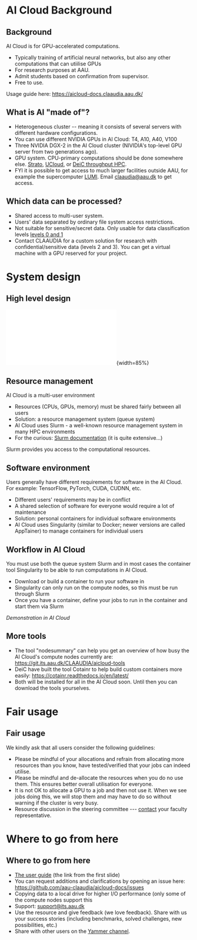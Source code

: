 # AI Cloud Background

## Background

AI Cloud is for GPU-accelerated computations.

- Typically training of artificial neural networks, but also any other
  computations that can utiilise GPUs
- For research purposes at AAU.
- Admit students based on confirmation from supervisor.
- Free to use.

Usage guide here: <https://aicloud-docs.claaudia.aau.dk/>

## What is AI "made of"?

- Heterogeneous cluster -- meaning it consists of several servers with
  different hardware configurations.
- You can use different NVIDIA GPUs in AI Cloud: T4, A10, A40, V100
- Three NVIDIA DGX-2 in the AI Cloud cluster (NIVIDIA's top-level GPU
  server from two generations ago).
- GPU system. CPU-primary computations should be done somewhere
  else. [Strato](https://strato-new.claaudia.aau.dk),
  [UCloud](https://cloud.sdu.dk), or [DeiC throughput
  HPC](https://www.deic.dk/en/Supercomputing/Instructions-and-Guides/How-to-get-access-to-HPC-Type-2).
- FYI it is possible to get access to much larger facilities outside
  AAU, for example the supercomputer
  [LUMI](https://lumi-supercomputer.eu/). Email
  [claaudia@aau.dk](mailto:claaudia@aau.dk) to get access.

## Which data can be processed?

- Shared access to multi-user system.
- Users' data separated by ordinary file system access restrictions.
- Not suitable for sensitive/secret data. Only usable for data
  classification levels [levels 0 and
  1](https://www.security.aau.dk/dataclassification/)
- Contact CLAAUDIA for a custom solution for research with
  confidential/sensitive data (levels 2 and 3). You can get a virtual
  machine with a GPU reserved for your project.

# System design

## High level design

  ![AI Cloud overview](AiCloudOverview.pdf){width=85%}

## Resource management

AI Cloud is a multi-user environment

- Resources (CPUs, GPUs, memory) must be shared fairly between all users
- Solution: a resource management system (queue system)
- AI Cloud uses Slurm - a well-known resource management system in
  many HPC environments
- For the curious: [Slurm
  documentation](https://slurm.schedmd.com/archive/slurm-21.08.8-2/)
  (it is quite extensive...)
  
Slurm provides you access to the computational resources.

## Software environment

Users generally have different requirements for software in the AI
Cloud. For example: TensorFlow, PyTorch, CUDA, CUDNN, etc.

- Different users' requirements may be in conflict
- A shared selection of software for everyone would require a lot of
  maintenance
- Solution: personal containers for individual software environments
- AI Cloud uses Singularity (similar to Docker; newer versions are
  called AppTainer) to manage containers for individual users
  
## Workflow in AI Cloud

You must use both the queue system Slurm and in most cases the
container tool Singularity to be able to run computations in AI Cloud.

- Download or build a container to run your software in
- Singularity can only run on the compute nodes, so this must be run
  through Slurm
- Once you have a container, define your jobs to run in the container
  and start them via Slurm
  
*Demonstration in AI Cloud*

## More tools

- The tool "nodesummary" can help you get an overview of how busy the
  AI Cloud's compute nodes currently are:
  <https://git.its.aau.dk/CLAAUDIA/aicloud-tools>
- DeiC have built the tool Cotainr to help build custom containers
  more easily: <https://cotainr.readthedocs.io/en/latest/>
- Both will be installed for all in the AI Cloud soon. Until then you
  can download the tools yourselves.

# Fair usage

## Fair usage

We kindly ask that all users consider the following guidelines:

* Please be mindful of your allocations and refrain from allocating
  more resources than you know, have tested/verified that your jobs
  can indeed utilise.
* Please be mindful and de-allocate the resources when you do no use
  them. This ensures better overall utilisation for everyone.
* It is not OK to allocate a GPU to a job and then not use it. When we
  see jobs doing this, we will stop them and may have to do so without
  warning if the cluster is very busy.
* Resource discussion in the steering committee ---
  [contact](https://www.claaudia.aau.dk/about/) your faculty
  representative.

# Where to go from here

## Where to go from here

- [The user guide](https://aicloud-docs.claaudia.aau.dk/) (the link
  from the first slide)
- You can request additions and clarifications by opening an issue
  here: https://github.com/aau-claaudia/aicloud-docs/issues
- Copying data to a local drive for higher I/O performance (only some
  of the compute nodes support this
- Support: <support@its.aau.dk>
- Use the resource and give feedback (we love feedback). Share with us
  your success stories (including benchmarks, solved challenges, new
  possibilities, etc.)
- Share with other users on the [Yammer
  channel](https://web.yammer.com/main/groups/eyJfdHlwZSI6Ikdyb3VwIiwiaWQiOiI4NzM1OTg5NzYwIn0/all).
